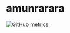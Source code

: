 <!--
**amunrarara/amunrarara** is a ✨ _special_ ✨ repository because its `README.md` (this file) appears on your GitHub profile.

Here are some ideas to get you started:

- 🔭 I’m currently working on ...
- 🌱 I’m currently learning ...
- 👯 I’m looking to collaborate on ...
- 🤔 I’m looking for help with ...
- 💬 Ask me about ...
- 📫 How to reach me: ...
- 😄 Pronouns: ...
- ⚡ Fun fact: ...

amunrarara: https://metrics.lecoq.io/insights?user=amunrarara
aceaspades-worldspark: https://metrics.lecoq.io/insights?user=aceaspades-worldspark
acblack-elcomp: https://metrics.lecoq.io/insights?user=aceaspades-elcomp
-->

<!--
- 🔭 I’m currently working on [Mountain Top's Guide](https://newcaledoniadevteam.github.io/MountainsGuide/) and [boredhtml](https://github.com/PiSaucer/boredhtml)
- 😄 Pronouns: he/him
- 🌱 I’m currently learning Java, Javascript, and C++
- 🤔 I’m looking for help with improved CSS skills
- 👯 I’m looking to collaborate on [VanillaTweaksBedrock](https://github.com/PiSaucer/VanillaTweaksBedrock) with the CSS
- 🔭 I’m currently working on [VanillaTweaksBedrock](https://github.com/PiSaucer/VanillaTweaksBedrock)
- -->

# amunrarara

[![GitHub metrics](github-metrics.svg)](https://github.com/amunrarara?tab=repositories)
